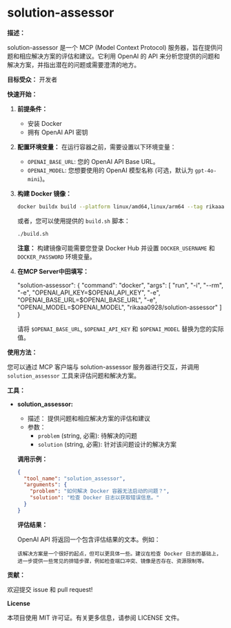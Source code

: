 # solution-assessor

**描述：**

solution-assessor 是一个 MCP (Model Context Protocol) 服务器，旨在提供问题和相应解决方案的评估和建议。它利用 OpenAI 的 API 来分析您提供的问题和解决方案，并指出潜在的问题或需要澄清的地方。

**目标受众：** 开发者

**快速开始：**

1. **前提条件：**
   * 安装 Docker
   * 拥有 OpenAI API 密钥

2. **配置环境变量：**
   在运行容器之前，需要设置以下环境变量：
   * `OPENAI_BASE_URL`: 您的 OpenAI API Base URL。
   * `OPENAI_MODEL`: 您想要使用的 OpenAI 模型名称 (可选，默认为 `gpt-4o-mini`)。

3. **构建 Docker 镜像：**

   ```bash
   docker buildx build --platform linux/amd64,linux/arm64 --tag rikaaa0928/solution-assessor:latest --push .
   ```

   或者，您可以使用提供的 `build.sh` 脚本：

   ```bash
   ./build.sh
   ```

   **注意：** 构建镜像可能需要您登录 Docker Hub 并设置 `DOCKER_USERNAME` 和 `DOCKER_PASSWORD` 环境变量。

4. **在MCP Server中田填写：**

   "solution-assessor": {
      "command": "docker",
      "args": [
        "run",
        "-i",
        "--rm",
        "-e",
        "OPENAI_API_KEY=$OPENAI_API_KEY",
        "-e",
        "OPENAI_BASE_URL=$OPENAI_BASE_URL",
        "-e",
        "OPENAI_MODEL=$OPENAI_MODEL",
        "rikaaa0928/solution-assessor"
      ]
    }

   请将 `$OPENAI_BASE_URL`, `$OPENAI_API_KEY` 和 `$OPENAI_MODEL` 替换为您的实际值。

**使用方法：**

您可以通过 MCP 客户端与 solution-assessor 服务器进行交互，并调用 `solution_assessor` 工具来评估问题和解决方案。

**工具：**

* **solution_assessor:**
  * 描述： 提供问题和相应解决方案的评估和建议
  * 参数：
    * `problem` (string, 必需): 待解决的问题
    * `solution` (string, 必需): 针对该问题设计的解决方案

  **调用示例：**

  ```json
  {
    "tool_name": "solution_assessor",
    "arguments": {
      "problem": "如何解决 Docker 容器无法启动的问题？",
      "solution": "检查 Docker 日志以获取错误信息。"
    }
  }
  ```

  **评估结果：**

  OpenAI API 将返回一个包含评估结果的文本。例如：

  ```
  该解决方案是一个很好的起点，但可以更具体一些。建议在检查 Docker 日志的基础上，进一步提供一些常见的排错步骤，例如检查端口冲突、镜像是否存在、资源限制等。
  ```

**贡献：**

欢迎提交 issue 和 pull request!

**License**

本项目使用 MIT 许可证。有关更多信息，请参阅 LICENSE 文件。
